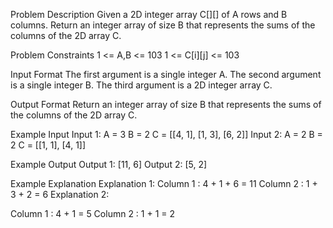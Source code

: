 Problem Description
Given a 2D integer array C[][] of A rows and B columns. Return an integer array of size B that represents the sums of the columns of the 2D array C.

Problem Constraints
1 <= A,B <= 103
1 <= C[i][j] <= 103

Input Format
The first argument is a single integer A.
The second argument is a single integer B.
The third argument is a 2D integer array C.

Output Format
Return an integer array of size B that represents the sums of the columns of the 2D array C.

Example Input
Input 1:
A = 3
B = 2
C = [[4, 1], [1, 3], [6, 2]]
Input 2:
A = 2
B = 2
C = [[1, 1], [4, 1]]

Example Output
Output 1:
[11, 6]
Output 2:
[5, 2]

Example Explanation
Explanation 1:
 Column 1 : 4 + 1 + 6 = 11
Column 2 : 1 + 3 + 2 = 6
Explanation 2:

Column 1 : 4 + 1 = 5
Column 2 : 1 + 1 = 2


